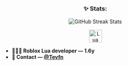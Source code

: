 ## 

<h3 align="center">✨ Stats:</h3>
<p align="center">
<img src="https://github-readme-streak-stats.herokuapp.com/?user=VisualBETA" alt="GitHub Streak Stats" />
</p>

<p align="center">
<a href="https://www.lua.org/" target="_blank">
<img src="https://upload.wikimedia.org/wikipedia/commons/c/cf/Lua-Logo.svg" alt="Lua" height="35" width="35" />
</a>
</p>

- **👩🏻‍💻 Roblox Lua developer — 1.6y**<br/>
- **💭 Contact — [@Tevfn](https://discord.com/users/1213487849547104269)**<br/>

